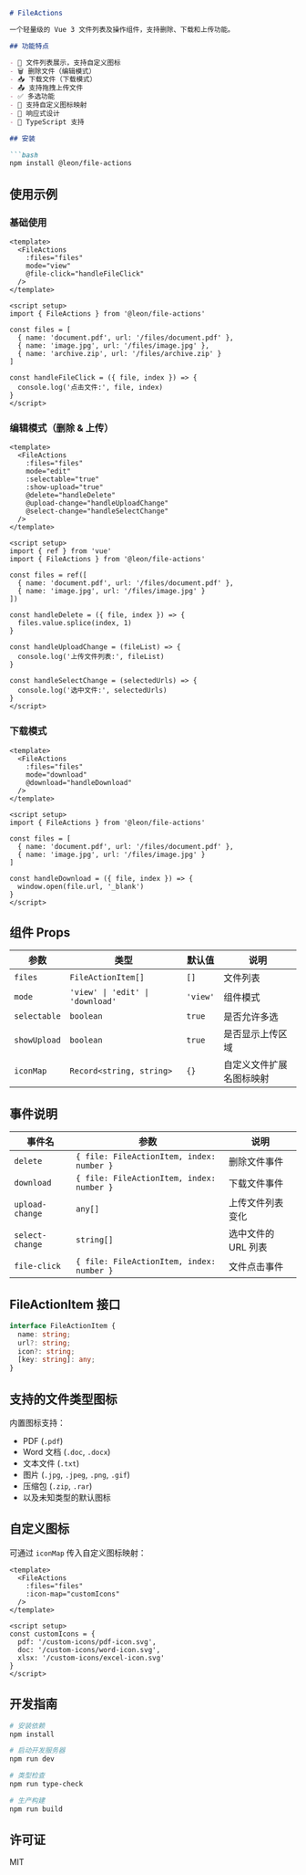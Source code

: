 ````markdown
# FileActions

一个轻量级的 Vue 3 文件列表及操作组件，支持删除、下载和上传功能。

## 功能特点

- 📁 文件列表展示，支持自定义图标  
- 🗑️ 删除文件（编辑模式）  
- 📥 下载文件（下载模式）  
- 📤 支持拖拽上传文件  
- ✅ 多选功能  
- 🎨 支持自定义图标映射  
- 📱 响应式设计  
- 🎯 TypeScript 支持  

## 安装

```bash
npm install @leon/file-actions
````

## 使用示例

### 基础使用

```vue
<template>
  <FileActions
    :files="files"
    mode="view"
    @file-click="handleFileClick"
  />
</template>

<script setup>
import { FileActions } from '@leon/file-actions'

const files = [
  { name: 'document.pdf', url: '/files/document.pdf' },
  { name: 'image.jpg', url: '/files/image.jpg' },
  { name: 'archive.zip', url: '/files/archive.zip' }
]

const handleFileClick = ({ file, index }) => {
  console.log('点击文件:', file, index)
}
</script>
```

### 编辑模式（删除 & 上传）

```vue
<template>
  <FileActions
    :files="files"
    mode="edit"
    :selectable="true"
    :show-upload="true"
    @delete="handleDelete"
    @upload-change="handleUploadChange"
    @select-change="handleSelectChange"
  />
</template>

<script setup>
import { ref } from 'vue'
import { FileActions } from '@leon/file-actions'

const files = ref([
  { name: 'document.pdf', url: '/files/document.pdf' },
  { name: 'image.jpg', url: '/files/image.jpg' }
])

const handleDelete = ({ file, index }) => {
  files.value.splice(index, 1)
}

const handleUploadChange = (fileList) => {
  console.log('上传文件列表:', fileList)
}

const handleSelectChange = (selectedUrls) => {
  console.log('选中文件:', selectedUrls)
}
</script>
```

### 下载模式

```vue
<template>
  <FileActions
    :files="files"
    mode="download"
    @download="handleDownload"
  />
</template>

<script setup>
import { FileActions } from '@leon/file-actions'

const files = [
  { name: 'document.pdf', url: '/files/document.pdf' },
  { name: 'image.jpg', url: '/files/image.jpg' }
]

const handleDownload = ({ file, index }) => {
  window.open(file.url, '_blank')
}
</script>
```

## 组件 Props

| 参数           | 类型                               | 默认值      | 说明           |
| ------------ | -------------------------------- | -------- | ------------ |
| `files`      | `FileActionItem[]`               | `[]`     | 文件列表         |
| `mode`       | `'view' \| 'edit' \| 'download'` | `'view'` | 组件模式         |
| `selectable` | `boolean`                        | `true`   | 是否允许多选       |
| `showUpload` | `boolean`                        | `true`   | 是否显示上传区域     |
| `iconMap`    | `Record<string, string>`         | `{}`     | 自定义文件扩展名图标映射 |

## 事件说明

| 事件名             | 参数                                        | 说明           |
| --------------- | ----------------------------------------- | ------------ |
| `delete`        | `{ file: FileActionItem, index: number }` | 删除文件事件       |
| `download`      | `{ file: FileActionItem, index: number }` | 下载文件事件       |
| `upload-change` | `any[]`                                   | 上传文件列表变化     |
| `select-change` | `string[]`                                | 选中文件的 URL 列表 |
| `file-click`    | `{ file: FileActionItem, index: number }` | 文件点击事件       |

## FileActionItem 接口

```typescript
interface FileActionItem {
  name: string;
  url?: string;
  icon?: string;
  [key: string]: any;
}
```

## 支持的文件类型图标

内置图标支持：

* PDF (`.pdf`)
* Word 文档 (`.doc`, `.docx`)
* 文本文件 (`.txt`)
* 图片 (`.jpg`, `.jpeg`, `.png`, `.gif`)
* 压缩包 (`.zip`, `.rar`)
* 以及未知类型的默认图标

## 自定义图标

可通过 `iconMap` 传入自定义图标映射：

```vue
<template>
  <FileActions
    :files="files"
    :icon-map="customIcons"
  />
</template>

<script setup>
const customIcons = {
  pdf: '/custom-icons/pdf-icon.svg',
  doc: '/custom-icons/word-icon.svg',
  xlsx: '/custom-icons/excel-icon.svg'
}
</script>
```

## 开发指南

```bash
# 安装依赖
npm install

# 启动开发服务器
npm run dev

# 类型检查
npm run type-check

# 生产构建
npm run build
```

## 许可证

MIT

```
```
